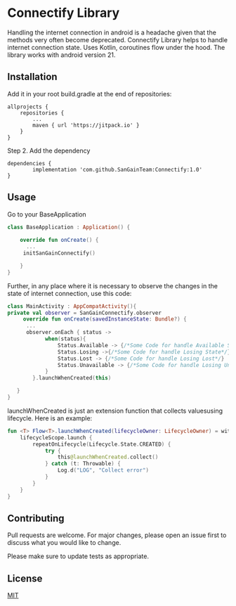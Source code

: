 # Connectify Library

Handling the internet connection in android is a headache given that the methods very often become deprecated. Connectify Library helps to handle internet connection state. Uses Kotlin, coroutines flow under the hood. 
The library works with android version 21.
## Installation

Add it in your root build.gradle at the end of repositories:


	allprojects {
		repositories {
			...
			maven { url 'https://jitpack.io' }
		}
	}

Step 2. Add the dependency

	dependencies {
	        implementation 'com.github.SanGainTeam:Connectify:1.0'
	}
	

## Usage
Go to your BaseApplication
```kotlin
class BaseApplication : Application() {
    
    override fun onCreate() {
      ...
     initSanGainConnectify()

    }
}
```
Further, in any place where it is necessary to observe the changes in the state of internet connection, use this code:

```kotlin
class MainActivity : AppCompatActivity(){
private val observer = SanGainConnectify.observer
     override fun onCreate(savedInstanceState: Bundle?) {
      ...
      observer.onEach { status ->
            when(status){
                Status.Available -> {/*Some Code for handle Available State*/}
                Status.Losing ->{/*Some Code for handle Losing State*/}
                Status.Lost -> {/*Some Code for handle Losing Lost*/}
                Status.Unavailable -> {/*Some Code for handle Losing Unavailable*/}
            }
        }.launchWhenCreated(this)

   }
}
```
launchWhenCreated is just an extension function that collects values ​​using lifecycle.
Here is an example:

```kotlin
fun <T> Flow<T>.launchWhenCreated(lifecycleOwner: LifecycleOwner) = with(lifecycleOwner) {
    lifecycleScope.launch {
        repeatOnLifecycle(Lifecycle.State.CREATED) {
            try {
                this@launchWhenCreated.collect()
            } catch (t: Throwable) {
                Log.d("LOG", "Collect error")
            }
        }
    }
}

```


## Contributing

Pull requests are welcome. For major changes, please open an issue first
to discuss what you would like to change.

Please make sure to update tests as appropriate.

## License

[MIT](https://choosealicense.com/licenses/mit/)
